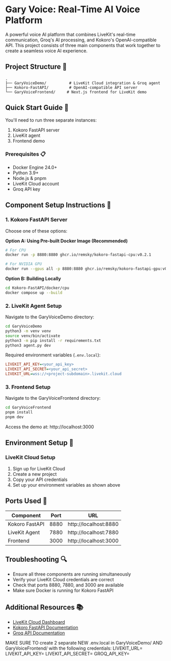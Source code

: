 # Gary Voice: Real-Time AI Voice Platform

A powerful voice AI platform that combines LiveKit's real-time communication, Groq's AI processing, and Kokoro's OpenAI-compatible API. This project consists of three main components that work together to create a seamless voice AI experience.

## Project Structure 📁

```
.
├── GaryVoiceDemo/          # LiveKit Cloud integration & Groq agent
├── Kokoro-FastAPI/         # OpenAI-compatible API server
└── GaryVoiceFrontend/     # Next.js frontend for LiveKit demo
```

## Quick Start Guide 🚀

You'll need to run three separate instances:
1. Kokoro FastAPI server
2. LiveKit agent
3. Frontend demo

### Prerequisites 📋

- Docker Engine 24.0+
- Python 3.9+
- Node.js & pnpm
- LiveKit Cloud account
- Groq API key

## Component Setup Instructions 🔧

### 1. Kokoro FastAPI Server

Choose one of these options:

**Option A: Using Pre-built Docker Image (Recommended)**
```bash
# For CPU
docker run -p 8880:8880 ghcr.io/remsky/kokoro-fastapi-cpu:v0.2.1

# For NVIDIA GPU
docker run --gpus all -p 8880:8880 ghcr.io/remsky/kokoro-fastapi-gpu:v0.2.1
```

**Option B: Building Locally**
```bash
cd Kokoro-FastAPI/docker/cpu
docker compose up --build
```

### 2. LiveKit Agent Setup

Navigate to the GaryVoiceDemo directory:
```bash
cd GaryVoiceDemo
python3 -m venv venv
source venv/bin/activate
python3 -m pip install -r requirements.txt
python3 agent.py dev
```

Required environment variables (`.env.local`):
```ini
LIVEKIT_API_KEY=<your_api_key>
LIVEKIT_API_SECRET=<your_api_secret>
LIVEKIT_URL=wss://<project-subdomain>.livekit.cloud
```

### 3. Frontend Setup

Navigate to the GaryVoiceFrontend directory:
```bash
cd GaryVoiceFrontend
pnpm install
pnpm dev
```

Access the demo at: http://localhost:3000

## Environment Setup 🔐

### LiveKit Cloud Setup
1. Sign up for LiveKit Cloud
2. Create a new project
3. Copy your API credentials
4. Set up your environment variables as shown above

## Ports Used 🔌

| Component        | Port | URL                      |
|-----------------|------|--------------------------|
| Kokoro FastAPI  | 8880 | http://localhost:8880    |
| LiveKit Agent   | 7880 | http://localhost:7880    |
| Frontend        | 3000 | http://localhost:3000    |

## Troubleshooting 🔍

- Ensure all three components are running simultaneously
- Verify your LiveKit Cloud credentials are correct
- Check that ports 8880, 7880, and 3000 are available
- Make sure Docker is running for Kokoro FastAPI

## Additional Resources 📚

- [LiveKit Cloud Dashboard](https://cloud.livekit.io)
- [Kokoro FastAPI Documentation](https://github.com/remsky/Kokoro-FastAPI)
- [Groq API Documentation](https://console.groq.com/docs)

MAKE SURE TO create 2 separate NEW .env.local in GaryVoiceDemo/  AND GaryVoiceFrontend/  with the following credentials:
LIVEKIT_URL=<your LiveKit server URL>
LIVEKIT_API_KEY=<your API Key>
LIVEKIT_API_SECRET=<your API Secret>
GROQ_API_KEY=<your API Secret>